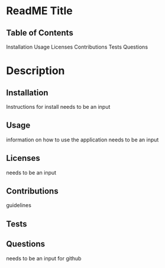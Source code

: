 <!-- below needs to be an input--> 
# ReadME Title 

## Table of Contents
<!-- Reference each one of these so the page moves to each section that is clicked on -->
Installation
Usage
Licenses
Contributions
Tests
Questions

# Description
## Installation
Instructions for install needs to be an input
## Usage
information on how to use the application needs to be an input
## Licenses
needs to be an input
## Contributions
guidelines 
## Tests

## Questions
needs to be an input
for github

